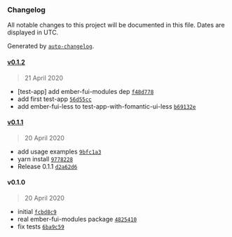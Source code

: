 ### Changelog

All notable changes to this project will be documented in this file. Dates are displayed in UTC.

Generated by [`auto-changelog`](https://github.com/CookPete/auto-changelog).

#### [v0.1.2](https://github.com/bartocc/ember-fui-modules/compare/v0.1.1...v0.1.2)

> 21 April 2020

- [test-app] add ember-fui-modules dep [`f48d778`](https://github.com/bartocc/ember-fui-modules/commit/f48d778ab46e1bc3d020cd4441b257cdd2e442de)
- add first test-app [`56d55cc`](https://github.com/bartocc/ember-fui-modules/commit/56d55cc9812060b42b14f10981a3ee7e0cabefc2)
- add ember-fui-less to test-app-with-fomantic-ui-less [`b69132e`](https://github.com/bartocc/ember-fui-modules/commit/b69132e2343d30bc7783e815c7a5030c0cde6e7c)

#### [v0.1.1](https://github.com/bartocc/ember-fui-modules/compare/v0.1.0...v0.1.1)

> 20 April 2020

- add usage examples [`9bfc1a3`](https://github.com/bartocc/ember-fui-modules/commit/9bfc1a3cd8240f1e337382fa8b257c42ded169d3)
- yarn install [`9778228`](https://github.com/bartocc/ember-fui-modules/commit/97782288f846b447641ed51c94959539760ff3bd)
- Release 0.1.1 [`d2a62d6`](https://github.com/bartocc/ember-fui-modules/commit/d2a62d66ce072223e335116bad107571fee4b34c)

#### v0.1.0

> 20 April 2020

- initial [`fcbd8c9`](https://github.com/bartocc/ember-fui-modules/commit/fcbd8c9348b26f217ef3ff3c332a6d59ec1e2fbf)
- real ember-fui-modules package [`4825410`](https://github.com/bartocc/ember-fui-modules/commit/4825410d8e6818962deaa75ded04427f91b51f7d)
- fix tests [`6ba9c59`](https://github.com/bartocc/ember-fui-modules/commit/6ba9c592b46a2477a945beff601bdadf390a6ec5)
